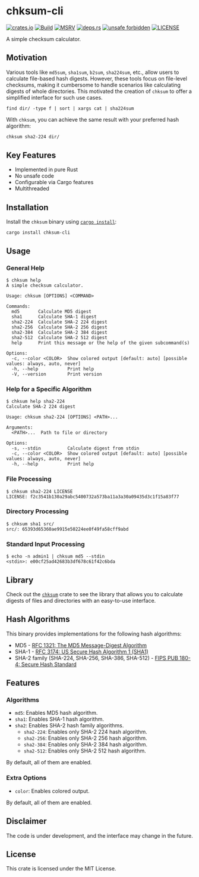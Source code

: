 # chksum-cli

[![crates.io](https://img.shields.io/crates/v/chksum-cli?style=flat-square&logo=rust "crates.io")](https://crates.io/crates/chksum-cli)
[![Build](https://img.shields.io/github/actions/workflow/status/chksum-rs/cli/rust.yml?branch=master&style=flat-square&logo=github "Build")](https://github.com/chksum-rs/cli/actions/workflows/rust.yml)
[![MSRV](https://img.shields.io/badge/MSRV-1.74.0-informational?style=flat-square "MSRV")](https://github.com/chksum-rs/cli/blob/master/Cargo.toml)
[![deps.rs](https://deps.rs/crate/chksum-cli/0.4.2/status.svg?style=flat-square "deps.rs")](https://deps.rs/crate/chksum-cli/0.4.2)
[![unsafe forbidden](https://img.shields.io/badge/unsafe-forbidden-success.svg?style=flat-square "unsafe forbidden")](https://github.com/rust-secure-code/safety-dance)
[![LICENSE](https://img.shields.io/github/license/chksum-rs/cli?style=flat-square "LICENSE")](https://github.com/chksum-rs/cli/blob/master/LICENSE)

A simple checksum calculator.

## Motivation

Various tools like `md5sum`, `sha1sum`, `b2sum`, `sha224sum`, etc., allow users to calculate file-based hash digests. However, these tools focus on file-level checksums, making it cumbersome to handle scenarios like calculating digests of whole directories. This motivated the creation of `chksum` to offer a simplified interface for such use cases.

```shell
find dir/ -type f | sort | xargs cat | sha224sum
```

With `chksum`, you can achieve the same result with your preferred hash algorithm:

```sh
chksum sha2-224 dir/
```

## Key Features

* Implemented in pure Rust
* No unsafe code
* Configurable via Cargo features
* Multithreaded

## Installation

Install the `chksum` binary using [`cargo install`](https://doc.rust-lang.org/cargo/commands/cargo-install.html):

```shell
cargo install chksum-cli
```

## Usage

### General Help

```shell
$ chksum help
A simple checksum calculator.

Usage: chksum [OPTIONS] <COMMAND>

Commands:
  md5       Calculate MD5 digest
  sha1      Calculate SHA-1 digest
  sha2-224  Calculate SHA-2 224 digest
  sha2-256  Calculate SHA-2 256 digest
  sha2-384  Calculate SHA-2 384 digest
  sha2-512  Calculate SHA-2 512 digest
  help      Print this message or the help of the given subcommand(s)

Options:
  -c, --color <COLOR>  Show colored output [default: auto] [possible values: always, auto, never]
  -h, --help           Print help
  -V, --version        Print version
```

### Help for a Specific Algorithm

```shell
$ chksum help sha2-224
Calculate SHA-2 224 digest

Usage: chksum sha2-224 [OPTIONS] <PATH>...

Arguments:
  <PATH>...  Path to file or directory

Options:
  -s, --stdin          Calculate digest from stdin
  -c, --color <COLOR>  Show colored output [default: auto] [possible values: always, auto, never]
  -h, --help           Print help
```

### File Processing

```shell
$ chksum sha2-224 LICENSE
LICENSE: f2c3541b130a29abc5400732a573ba11a3a30a09435d3c1f15a83f77
```

### Directory Processing

```shell
$ chksum sha1 src/
src/: 65393d65360ae9915e50224ee0f49fa58cff9abd
```

### Standard Input Processing

```shell
$ echo -n admin1 | chksum md5 --stdin
<stdin>: e00cf25ad42683b3df678c61f42c6bda
```

## Library

Check out the [`chksum`](https://github.com/chksum-rs/lib) crate to see the library that allows you to calculate digests of files and directories with an easy-to-use interface.

## Hash Algorithms

This binary provides implementations for the following hash algorithms:

* MD5 - [RFC 1321: The MD5 Message-Digest Algorithm](https://tools.ietf.org/html/rfc1321)
* SHA-1 - [RFC 3174: US Secure Hash Algorithm 1 (SHA1)](https://tools.ietf.org/html/rfc3174)
* SHA-2 family (SHA-224, SHA-256, SHA-386, SHA-512) - [FIPS PUB 180-4: Secure Hash Standard](https://nvlpubs.nist.gov/nistpubs/FIPS/NIST.FIPS.180-4.pdf)

## Features

### Algorithms

* `md5`: Enables MD5 hash algorithm.
* `sha1`: Enables SHA-1 hash algorithm.
* `sha2`: Enables SHA-2 hash family algorithms.
  * `sha2-224`: Enables only SHA-2 224 hash algorithm.
  * `sha2-256`: Enables only SHA-2 256 hash algorithm.
  * `sha2-384`: Enables only SHA-2 384 hash algorithm.
  * `sha2-512`: Enables only SHA-2 512 hash algorithm.

By default, all of them are enabled.

### Extra Options

* `color`: Enables colored output.

By default, all of them are enabled.

## Disclaimer

The code is under development, and the interface may change in the future.

## License

This crate is licensed under the MIT License.
